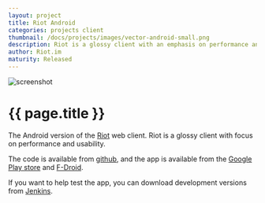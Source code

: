 ```yaml
---
layout: project
title: Riot Android
categories: projects client
thumbnail: /docs/projects/images/vector-android-small.png
description: Riot is a glossy client with an emphasis on performance and usability
author: Riot.im
maturity: Released
---
```


![screenshot](/docs/projects/images/vector-android-large.png "{{ page.title }}")

# {{ page.title }}
The Android version of the [Riot](https://matrix.org/docs/projects/client/riot.html) web client. Riot is a glossy client with focus on performance and usability.

The code is available from [github](https://github.com/vector-im/vector-android), and the app is available from the [Google Play store](https://play.google.com/store/apps/details?id=im.vector.alpha) and [F-Droid](https://f-droid.org/repository/browse/?fdfilter=vector&fdid=im.vector.alpha).

If you want to help test the app, you can download development versions from [Jenkins](https://matrix.org/jenkins/job/VectorAndroidDevelop/).
